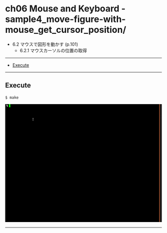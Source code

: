 # ch06 Mouse and Keyboard - sample4_move-figure-with-mouse_get_cursor_position/

- 6.2 マウスで図形を動かす (p.101)
    - 6.2.1 マウスカーソルの位置の取得

---

- [Execute](#Execute)

---


## Execute

```
$ make
```

![](./img/execute1.gif)

---

